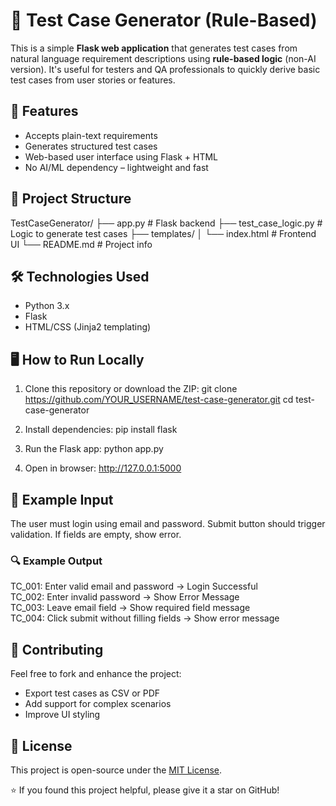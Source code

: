 # 🧪 Test Case Generator (Rule-Based)

This is a simple **Flask web application** that generates test cases from natural language requirement descriptions using **rule-based logic** (non-AI version). It's useful for testers and QA professionals to quickly derive basic test cases from user stories or features.


## 🚀 Features

- Accepts plain-text requirements
- Generates structured test cases
- Web-based user interface using Flask + HTML
- No AI/ML dependency – lightweight and fast


## 📁 Project Structure

TestCaseGenerator/
├── app.py                # Flask backend
├── test_case_logic.py    # Logic to generate test cases
├── templates/
│   └── index.html        # Frontend UI
└── README.md             # Project info


## 🛠️ Technologies Used

- Python 3.x
- Flask
- HTML/CSS (Jinja2 templating)


## 🖥️ How to Run Locally

1. Clone this repository or download the ZIP:
git clone https://github.com/YOUR_USERNAME/test-case-generator.git
cd test-case-generator


2. Install dependencies:
pip install flask

3. Run the Flask app:
python app.py

4. Open in browser:
http://127.0.0.1:5000


## 📝 Example Input

The user must login using email and password. Submit button should trigger validation. If fields are empty, show error.

### 🔍 Example Output

TC_001: Enter valid email and password -> Login Successful  
TC_002: Enter invalid password -> Show Error Message  
TC_003: Leave email field -> Show required field message  
TC_004: Click submit without filling fields -> Show error message  


## 🤝 Contributing

Feel free to fork and enhance the project:
- Export test cases as CSV or PDF  
- Add support for complex scenarios  
- Improve UI styling  

## 📄 License

This project is open-source under the [MIT License](LICENSE).

⭐ If you found this project helpful, please give it a star on GitHub!
